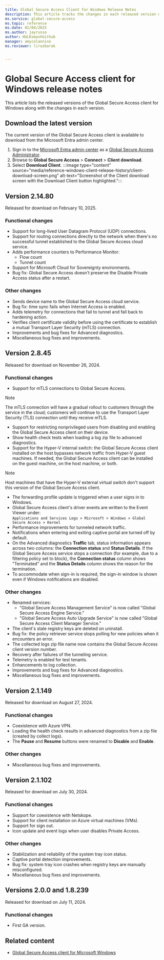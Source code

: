 ```yaml
---
title: Global Secure Access Client for Windows Release Notes
description: This article tracks the changes in each released version of the Global Secure Access client for Windows.
ms.service: global-secure-access
ms.topic: reference
ms.date: 02/04/2025
ms.author: jayrusso
author: HULKsmashGithub
manager: amycolannino
ms.reviewer: lirazbarak


---
```

# Global Secure Access client for Windows release notes
This article lists the released versions of the Global Secure Access client for Windows along with the changes in each version.   

## Download the latest version
The current version of the Global Secure Access client is available to download from the Microsoft Entra admin center.

1. Sign in to the [Microsoft Entra admin center](https://entra.microsoft.com) as a [Global Secure Access Administrator](/azure/active-directory/roles/permissions-reference#global-secure-access-administrator).
1. Browse to **Global Secure Access** > **Connect** > **Client download**.
1. Select **Download Client**.
:::image type="content" source="media/reference-windows-client-release-history/client-download-screen.png" alt-text="Screenshot of the Client download screen with the Download Client button highlighted.":::

## Version 2.14.80
Released for download on February 10, 2025.
### Functional changes
- Support for long-lived User Datagram Protocol (UDP) connections.
- Support for routing connections directly to the network when there's no successful tunnel established to the Global Secure Access cloud service.
- Adds performance counters to Performance Monitor:
    - Flow count
    - Tunnel count
- Support for Microsoft Cloud for Sovereignty environments.
- Bug fix: Global Secure Access doesn't preserve the Disable Private Access status after a restart.
### Other changes
- Sends device name to the Global Secure Access cloud service.
- Bug fix: time sync fails when Internet Access is enabled.
- Adds telemetry for connections that fail to tunnel and fall back to hardening action.
- Verifies client certificate validity before using the certificate to establish a mutual Transport Layer Security (mTLS) connection.
- Improvements and bug fixes for Advanced diagnostics.
- Miscellaneous bug fixes and improvements.

## Version 2.8.45
Released for download on November 26, 2024.
### Functional changes
- Support for mTLS connections to Global Secure Access. 
> [!NOTE]
> The mTLS connection will have a gradual rollout to customers through the service in the cloud; customers will continue to use the Transport Layer Security (TLS) connection until they receive mTLS.
- Support for restricting nonprivileged users from disabling and enabling the Global Secure Access client on their device.
- Show health check tests when loading a log zip file to advanced diagnostics.
- Support for the Hyper-V internal switch: the Global Secure Access client installed on the host bypasses network traffic from Hyper-V guest machines. If needed, the Global Secure Access client can be installed on the guest machine, on the host machine, or both. 
> [!NOTE]
> Host machines that have the Hyper-V external virtual switch don't support this version of the Global Secure Access client.
- The forwarding profile update is triggered when a user signs in to Windows.
- Global Secure Access client's driver events are written to the Event Viewer under:    
`Applications and Services Logs > Microsoft > Windows > Global Secure Access > Kernel`
- Performance improvements for tunneled network traffic.
- Notifications when entering and exiting captive portal are turned off by default.
- On the Advanced diagnostics **Traffic** tab, status information appears across two columns: the **Connection status** and **Status Details**. If the Global Secure Access service stops a connection (for example, due to a filtering policy set to block), the **Connection status** column shows "Terminated" and the **Status Details** column shows the reason for the termination.  
- To accommodate when sign-in is required, the sign-in window is shown even if Windows notifications are disabled.
### Other changes
- Renamed services:
    - "Global Secure Access Management Service" is now called "Global Secure Access Engine Service."
    - "Global Secure Access Auto Upgrade Service" is now called "Global Secure Access Client Manager Service."
- The client's stale registry keys are deleted on uninstall.
- Bug fix: the policy retriever service stops polling for new policies when it encounters an error.
- The collected logs zip file name now contains the Global Secure Access client version number.
- Recovery after failures of the tunneling service.
- Telemetry is enabled for test tenants.
- Enhancements to log collection.
- Improvements and bug fixes for Advanced diagnostics.
- Miscellaneous bug fixes and improvements.

## Version 2.1.149
Released for download on August 27, 2024.
### Functional changes
- Coexistence with Azure VPN.
- Loading the health check results in advanced diagnostics from a zip file (created by collect logs).
- The **Pause** and **Resume** buttons were renamed to **Disable** and **Enable**.
### Other changes
- Miscellaneous bug fixes and improvements.

## Version 2.1.102
Released for download on July 30, 2024.
### Functional changes
- Support for coexistence with Netskope.
- Support for client installation on Azure virtual machines (VMs).
- Support for sign out.
- Icon update and event logs when user disables Private Access.
### Other changes
- Stabilization and reliability of the system tray icon status.
- Captive portal detection improvements.
- Bug fix: system tray icon crashes when registry keys are manually misconfigured.
- Miscellaneous bug fixes and improvements.

## Versions 2.0.0 and 1.8.239
Released for download on July 11, 2024.
### Functional changes
- First GA version.

## Related content
- [Global Secure Access client for Microsoft Windows](how-to-install-windows-client.md)